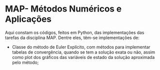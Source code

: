 # MAP- Métodos Numéricos e Aplicações

Aqui constam os códigos, feitos em Python, das implementações das tarefas da disciplina MAP. Dentre eles, têm-se implementações de:
- Classe do método de Euler Explícito, com métodos para implementar tabelas de convergência, quando se tem a solução exata ou não, assim como plot dos gráficos das variáveis de estado da solução aproximada pelo método;
